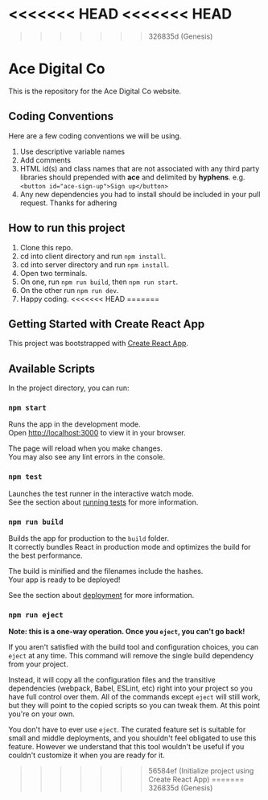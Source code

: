 <<<<<<< HEAD
<<<<<<< HEAD
=======
>>>>>>> 326835d (Genesis)
# Ace Digital Co
This is the repository for the Ace Digital Co website.

## Coding Conventions ##
Here are a few coding conventions we will be using.
1. Use descriptive variable names
2. Add comments
3. HTML id(s) and class names that are not associated with any third party libraries should prepended with **ace** and delimited by **hyphens**. e.g. `<button id="ace-sign-up">Sign up</button>`
4. Any new dependencies you had to install should be included in your pull request.
Thanks for adhering

## How to run this project ##
1. Clone this repo.
2. cd into client directory and run `npm install`.
3. cd into server directory and run `npm install`.
4. Open two terminals.
5. On one, run `npm run build`, then `npm run start`.
6. On the other run `npm run dev`.
7. Happy coding.
<<<<<<< HEAD
=======
## Getting Started with Create React App
This project was bootstrapped with [Create React App](https://github.com/facebook/create-react-app).

## Available Scripts

In the project directory, you can run:

### `npm start`

Runs the app in the development mode.\
Open [http://localhost:3000](http://localhost:3000) to view it in your browser.

The page will reload when you make changes.\
You may also see any lint errors in the console.

### `npm test`

Launches the test runner in the interactive watch mode.\
See the section about [running tests](https://facebook.github.io/create-react-app/docs/running-tests) for more information.

### `npm run build`

Builds the app for production to the `build` folder.\
It correctly bundles React in production mode and optimizes the build for the best performance.

The build is minified and the filenames include the hashes.\
Your app is ready to be deployed!

See the section about [deployment](https://facebook.github.io/create-react-app/docs/deployment) for more information.

### `npm run eject`

**Note: this is a one-way operation. Once you `eject`, you can't go back!**

If you aren't satisfied with the build tool and configuration choices, you can `eject` at any time. This command will remove the single build dependency from your project.

Instead, it will copy all the configuration files and the transitive dependencies (webpack, Babel, ESLint, etc) right into your project so you have full control over them. All of the commands except `eject` will still work, but they will point to the copied scripts so you can tweak them. At this point you're on your own.

You don't have to ever use `eject`. The curated feature set is suitable for small and middle deployments, and you shouldn't feel obligated to use this feature. However we understand that this tool wouldn't be useful if you couldn't customize it when you are ready for it.


>>>>>>> 56584ef (Initialize project using Create React App)
=======
>>>>>>> 326835d (Genesis)
